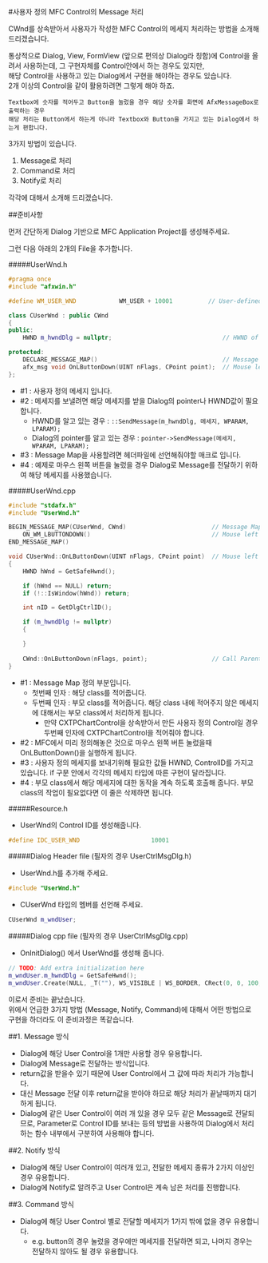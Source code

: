 #사용자 정의 MFC Control의 Message 처리

CWnd를 상속받아서 사용자가 작성한 MFC Control의 메세지 처리하는 방법을 소개해드리겠습니다.  

통상적으로 Dialog, View, FormView (앞으로 편의상 Dialog라 칭함)에 Control을 올려서 사용하는데, 
그 구현자체를 Control안에서 하는 경우도 있지만,  
해당 Control을 사용하고 있는 Dialog에서 구현을 해야하는 경우도 있습니다.  
2개 이상의 Control을 같이 활용하려면 그렇게 해야 하죠.

```
Textbox에 숫자를 적어두고 Button을 눌렀을 경우 해당 숫자를 화면에 AfxMessageBox로 출력하는 경우  
해당 처리는 Button에서 하는게 아니라 Textbox와 Button을 가지고 있는 Dialog에서 하는게 편합니다.
```

3가지 방법이 있습니다.

1. Message로 처리
2. Command로 처리
3. Notify로 처리

각각에 대해서 소개해 드리겠습니다.

##준비사항

먼저 간단하게 Dialog 기반으로 MFC Application Project를 생성해주세요.

그런 다음 아래의 2개의 File을 추가합니다.

#####UserWnd.h
```C++
#pragma once
#include "afxwin.h"

#define WM_USER_WND		       WM_USER + 10001          // User-defined Message (#1)

class CUserWnd : public CWnd
{
public:
	HWND m_hwndDlg = nullptr;                               // HWND of Parent Dialog (#2)

protected:
	DECLARE_MESSAGE_MAP()                                   // Message Map Macro (#3)
	afx_msg void OnLButtonDown(UINT nFlags, CPoint point);  // Mouse left button click event (#4)
};
```

- #1 : 사용자 정의 메세지 입니다.
- #2 : 메세지를 보낼려면 해당 메세지를 받을 Dialog의 pointer나 HWND값이 필요합니다.
  - HWND를 알고 있는 경우 : `::SendMessage(m_hwndDlg, 메세지, WPARAM, LPARAM);`
  - Dialog의 pointer를 알고 있는 경우 : `pointer->SendMessage(메세지, WPARAM, LPARAM);`
- #3 : Message Map을 사용할려면 헤더파일에 선언해줘야할 매크로 입니다.
- #4 : 예제로 마우스 왼쪽 버튼을 눌렀을 경우 Dialog로 Message를 전달하기 위하여 해당 메세지를 사용했습니다.

#####UserWnd.cpp
```C++
#include "stdafx.h"
#include "UserWnd.h"

BEGIN_MESSAGE_MAP(CUserWnd, CWnd)                        // Message Map (#1)
	ON_WM_LBUTTONDOWN()                                  // Mouse left button click event (#2)
END_MESSAGE_MAP()

void CUserWnd::OnLButtonDown(UINT nFlags, CPoint point)  // Mouse left button click event (#3)
{
	HWND hWnd = GetSafeHwnd();

	if (hWnd == NULL) return;
	if (!::IsWindow(hWnd)) return;

	int nID = GetDlgCtrlID();

	if (m_hwndDlg != nullptr)
	{

	}
	
	CWnd::OnLButtonDown(nFlags, point);                  // Call Parent Function (#4)
}
```

- #1 : Message Map 정의 부분입니다.
  - 첫번째 인자 : 해당 class를 적어줍니다.
  - 두번째 인자 : 부모 class를 적어줍니다. 해당 class 내에 적어주지 않은 메세지에 대해서는 부모 class에서 처리하게 됩니다.
    - 만약 CXTPChartControl을 상속받아서 만든 사용자 정의 Control일 경우 두번째 인자에 CXTPChartControl을 적어줘야 합니다.
- #2 : MFC에서 미리 정의해놓은 것으로 마우스 왼쪽 버튼 눌렀을때 OnLButtonDown()을 실행하게 됩니다.
- #3 : 사용자 정의 메세지를 보내기위해 필요한 값들 HWND, ControlID를 가지고 있습니다. if 구문 안에서 각각의 메세지 타입에 따른 구현이 달라집니다.
- #4 : 부모 class에서 해당 메세지에 대한 동작을 계속 하도록 호출해 줍니다. 부모 class의 작업이 필요없다면 이 줄은 삭제하면 됩니다.

#####Resource.h

- UserWnd의 Control ID를 생성해줍니다.

```C++
#define IDC_USER_WND					10001
```

#####Dialog Header file (필자의 경우 UserCtrlMsgDlg.h)

- UserWnd.h를 추가해 주세요.

```C++
#include "UserWnd.h"
```

- CUserWnd 타입의 멤버를 선언해 주세요.

```C++
CUserWnd m_wndUser;
```

#####Dialog cpp file (필자의 경우 UserCtrlMsgDlg.cpp)

- OnInitDialog() 에서 UserWnd를 생성해 줍니다.

```C++
// TODO: Add extra initialization here
m_wndUser.m_hwndDlg = GetSafeHwnd();
m_wndUser.Create(NULL, _T(""), WS_VISIBLE | WS_BORDER, CRect(0, 0, 100, 100), this, IDC_USER_WND);
```

이로서 준비는 끝났습니다.  
위에서 언급한 3가지 방법 (Message, Notify, Command)에 대해서 어떤 방법으로 구현을 하더라도 이 준비과정은 똑같습니다.  

##1. Message 방식

- Dialog에 해당 User Control을 1개만 사용할 경우 유용합니다.
- Dialog에 Message로 전달하는 방식입니다.
- return값을 받을수 있기 때문에 User Control에서 그 값에 따라 처리가 가능합니다.
- 대신 Message 전달 이후 return값을 받아야 하므로 해당 처리가 끝날때까지 대기하게 됩니다.
- Dialog에 같은 User Control이 여러 개 있을 경우 모두 같은 Message로 전달되므로, Parameter로 Control ID를 보내는 등의 방법을 사용하여 Dialog에서 처리하는 함수 내부에서 구분하여 사용해야 합니다.


##2. Notify 방식

- Dialog에 해당 User Control이 여러개 있고, 전달한 메세지 종류가 2가지 이상인 경우 유용합니다.
- Dialog에 Notify로 알려주고 User Control은 계속 남은 처리를 진행합니다.

##3. Command 방식

- Dialog에 해당 User Control 별로 전달할 메세지가 1가지 밖에 없을 경우 유용합니다.
  - e.g. button의 경우 눌렀을 경우에만 메세지를 전달하면 되고, 나머지 경우는 전달하지 않아도 될 경우 유용합니다.

